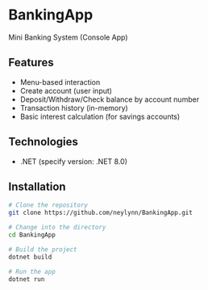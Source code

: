 ﻿# BankingApp

Mini Banking System (Console App)

## Features
- Menu-based interaction
- Create account (user input)
- Deposit/Withdraw/Check balance by account number
- Transaction history (in-memory)
- Basic interest calculation (for savings accounts)

## Technologies
- .NET (specify version: .NET 8.0)

## Installation
```bash
# Clone the repository
git clone https://github.com/neylynn/BankingApp.git

# Change into the directory
cd BankingApp

# Build the project
dotnet build

# Run the app 
dotnet run




